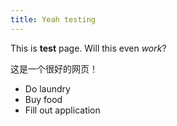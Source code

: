 ```yaml
---
title: Yeah testing
---
```


This is **test** page. Will this even *work*?

这是一个很好的网页！

- Do laundry
- Buy food
- Fill out application
